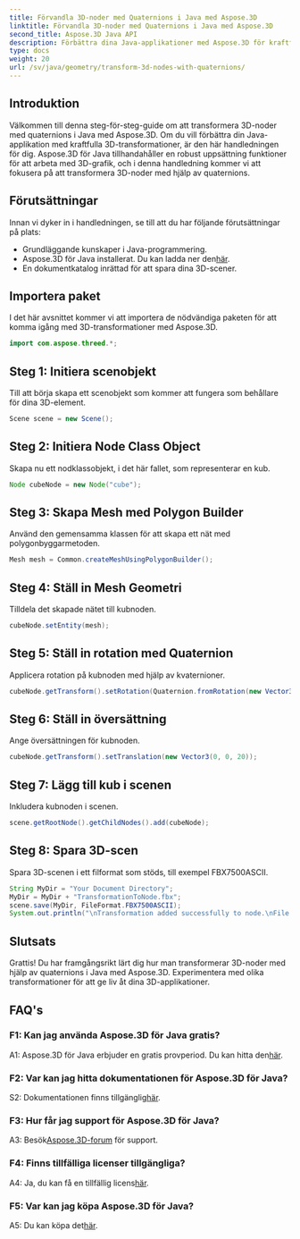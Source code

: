 ```yaml
---
title: Förvandla 3D-noder med Quaternions i Java med Aspose.3D
linktitle: Förvandla 3D-noder med Quaternions i Java med Aspose.3D
second_title: Aspose.3D Java API
description: Förbättra dina Java-applikationer med Aspose.3D för kraftfulla 3D-transformationer. Lär dig att transformera noder med quaternions i den här steg-för-steg-guiden.
type: docs
weight: 20
url: /sv/java/geometry/transform-3d-nodes-with-quaternions/
---
```

## Introduktion

Välkommen till denna steg-för-steg-guide om att transformera 3D-noder med quaternions i Java med Aspose.3D. Om du vill förbättra din Java-applikation med kraftfulla 3D-transformationer, är den här handledningen för dig. Aspose.3D för Java tillhandahåller en robust uppsättning funktioner för att arbeta med 3D-grafik, och i denna handledning kommer vi att fokusera på att transformera 3D-noder med hjälp av quaternions.

## Förutsättningar

Innan vi dyker in i handledningen, se till att du har följande förutsättningar på plats:

- Grundläggande kunskaper i Java-programmering.
-  Aspose.3D för Java installerat. Du kan ladda ner den[här](https://releases.aspose.com/3d/java/).
- En dokumentkatalog inrättad för att spara dina 3D-scener.

## Importera paket

I det här avsnittet kommer vi att importera de nödvändiga paketen för att komma igång med 3D-transformationer med Aspose.3D.

```java
import com.aspose.threed.*;
```

## Steg 1: Initiera scenobjekt

Till att börja skapa ett scenobjekt som kommer att fungera som behållare för dina 3D-element.

```java
Scene scene = new Scene();
```

## Steg 2: Initiera Node Class Object

Skapa nu ett nodklassobjekt, i det här fallet, som representerar en kub.

```java
Node cubeNode = new Node("cube");
```

## Steg 3: Skapa Mesh med Polygon Builder

Använd den gemensamma klassen för att skapa ett nät med polygonbyggarmetoden.

```java
Mesh mesh = Common.createMeshUsingPolygonBuilder();
```

## Steg 4: Ställ in Mesh Geometri

Tilldela det skapade nätet till kubnoden.

```java
cubeNode.setEntity(mesh);
```

## Steg 5: Ställ in rotation med Quaternion

Applicera rotation på kubnoden med hjälp av kvaternioner.

```java
cubeNode.getTransform().setRotation(Quaternion.fromRotation(new Vector3(0, 1, 0), new Vector3(0.3, 0.5, 0.1)));
```

## Steg 6: Ställ in översättning

Ange översättningen för kubnoden.

```java
cubeNode.getTransform().setTranslation(new Vector3(0, 0, 20));
```

## Steg 7: Lägg till kub i scenen

Inkludera kubnoden i scenen.

```java
scene.getRootNode().getChildNodes().add(cubeNode);
```

## Steg 8: Spara 3D-scen

Spara 3D-scenen i ett filformat som stöds, till exempel FBX7500ASCII.

```java
String MyDir = "Your Document Directory";
MyDir = MyDir + "TransformationToNode.fbx";
scene.save(MyDir, FileFormat.FBX7500ASCII);
System.out.println("\nTransformation added successfully to node.\nFile saved at " + MyDir);
```

## Slutsats

Grattis! Du har framgångsrikt lärt dig hur man transformerar 3D-noder med hjälp av quaternions i Java med Aspose.3D. Experimentera med olika transformationer för att ge liv åt dina 3D-applikationer.

## FAQ's

### F1: Kan jag använda Aspose.3D för Java gratis?

A1: Aspose.3D för Java erbjuder en gratis provperiod. Du kan hitta den[här](https://releases.aspose.com/).

### F2: Var kan jag hitta dokumentationen för Aspose.3D för Java?

 S2: Dokumentationen finns tillgänglig[här](https://reference.aspose.com/3d/java/).

### F3: Hur får jag support för Aspose.3D för Java?

 A3: Besök[Aspose.3D-forum](https://forum.aspose.com/c/3d/18) för support.

### F4: Finns tillfälliga licenser tillgängliga?

 A4: Ja, du kan få en tillfällig licens[här](https://purchase.aspose.com/temporary-license/).

### F5: Var kan jag köpa Aspose.3D för Java?

 A5: Du kan köpa det[här](https://purchase.aspose.com/buy).